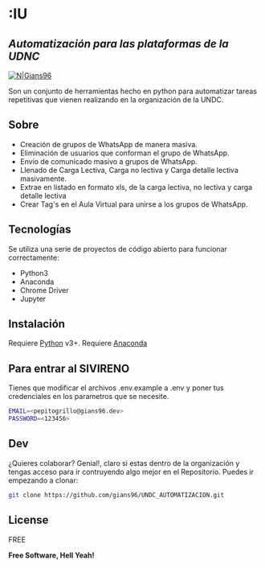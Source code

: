 # :IU
## _Automatización para las plataformas de la UDNC_

[![N|Gians96](https://lh3.google.com/u/0/d/1d4XyNvt2t1MlS1frIKcYHNKVziA6fvKZ=w1364-h665-iv1)](https://github.com/gians9)

Son un conjunto de herramientas hecho en python para automatizar tareas repetitivas que vienen realizando en la organización de la UNDC.

## Sobre

- Creación de grupos de WhatsApp de manera masiva.
- Eliminación de usuarios que conforman el grupo de WhatsApp.
- Envío de comunicado masivo a grupos de WhatsApp.
- Llenado de Carga Lectiva, Carga no lectiva y Carga detalle lectiva masivamente.
- Extrae en listado en formato xls, de la carga lectiva, no lectiva y carga detalle lectiva
- Crear Tag's en el Aula Virtual para unirse a los grupos de WhatsApp.

## Tecnologías

Se utiliza una serie de proyectos de código abierto para funcionar correctamente:

- Python3
- Anaconda
- Chrome Driver
- Jupyter


## Instalación

Requiere [Python](https://www.python.org/downloads/) v3+.
Requiere [Anaconda](v3+.https://www.anaconda.com/products/distribution) 
## Para entrar al SIVIRENO
Tienes que modificar el archivos .env.example a .env  y poner tus credenciales en los parametros que se necesite.
```sh
EMAIL=<pepitogrillo@gians96.dev>
PASSWORD=<123456>
```
## Dev

¿Quieres colaborar? Genial!, claro si estas dentro de la organización y tengas acceso para ir contruyendo algo mejor en el Repositorio.
Puedes ir empezando a clonar:


```sh
git clone https://github.com/gians96/UNDC_AUTOMATIZACION.git
```


## License

FREE

**Free Software, Hell Yeah!**

[//]: # (Si tienes una referencia interesante para este proyecto lo puedes listar aqui. Thanks SO)

   [python]: <https://www.python.org/>
